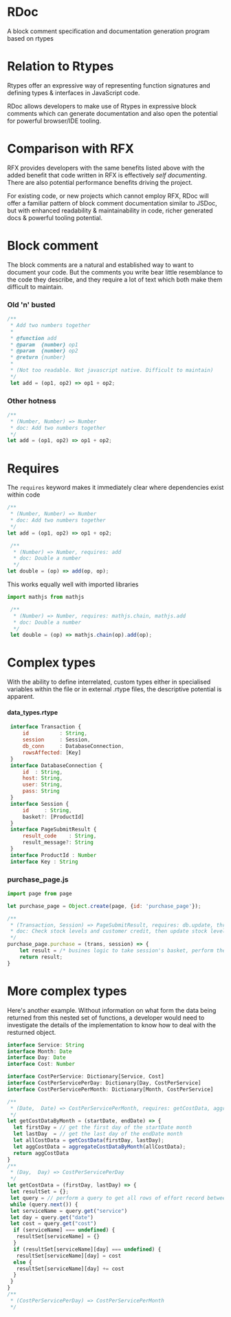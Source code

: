# RDoc
A block comment specification and documentation generation program based on rtypes

# Relation to Rtypes
Rtypes offer an expressive way of representing function signatures and defining types & interfaces in JavaScript code.

RDoc allows developers to make use of Rtypes in expressive block comments which can generate documentation and also open the potential for powerful browser/IDE tooling.

# Comparison with RFX
RFX provides developers with the same benefits listed above with the added benefit that code written in RFX is effectively _self documenting_. There are also potential performance benefits driving the project.

For existing code, or new projects which cannot employ RFX, RDoc will offer a familiar pattern of block comment documentation similar to JSDoc, but with enhanced readability & maintainability in code, richer generated docs & powerful tooling potential.
 
# Block comment
The block comments are a natural and established way to want to document your code. But the comments you write bear little resemblance to the code they describe, and they require a lot of text which both make them difficult to maintain.
### Old 'n' busted
```javascript
/**
 * Add two numbers together
 *
 * @function add
 * @param  {number} op1
 * @param  {number} op2
 * @return {number}
 *
 * (Not too readable. Not javascript native. Difficult to maintain)
 */
 let add = (op1, op2) => op1 + op2;
```
### Other hotness
```javascript
/**
 * (Number, Number) => Number
 * doc: Add two numbers together
 */
let add = (op1, op2) => op1 + op2;
```
# Requires
The `requires` keyword makes it immediately clear where dependencies exist within code
```javascript
/**
 * (Number, Number) => Number
 * doc: Add two numbers together
 */
let add = (op1, op2) => op1 + op2;

 /**
  * (Number) => Number, requires: add
  * doc: Double a number
  */
let double = (op) => add(op, op);
```

This works equally well with imported libraries
```javascript
import mathjs from mathjs

 /**
  * (Number) => Number, requires: mathjs.chain, mathjs.add
  * doc: Double a number
  */
 let double = (op) => mathjs.chain(op).add(op);
```

# Complex types
With the ability to define interrelated, custom types either in specialised variables within the file or in external .rtype files, the descriptive potential is apparent.
#### data_types.rtype
```javascript
 interface Transaction {
     id          : String,
     session     : Session,
     db_conn     : DatabaseConnection,
     rowsAffected: [Key]
 }
 interface DatabaseConnection {
     id  : String,
     host: String,
     user: String,
     pass: String
 }
 interface Session {
     id     : String,
     basket?: [ProductId]
 }
 interface PageSubmitResult {
     result_code    : String,
     result_message?: String
 }
 interface ProductId : Number
 interface Key : String
```
### purchase_page.js
```javascript
import page from page

let purchase_page = Object.create(page, {id: 'purchase_page'});

/**
 * (Transaction, Session) => PageSubmitResult, requires: db.update, throws: NoConnectionError
 * doc: Check stock levels and customer credit, then update stock levels & custom credit
 */
purchase_page.purchase = (trans, session) => {
    let result = /* busines logic to take session's basket, perform the appropriate check's & update's and create result */ 
    return result;
}
```
# More complex types
Here's another example. Without information on what form the data being returned from this nested set of functions, a developer would need to investigate the details of the implementation to know how to deal with the resturned  object.
```javascript
interface Service: String
interface Month: Date
interface Day: Date
interface Cost: Number

interface CostPerService: Dictionary[Service, Cost]
interface CostPerServicePerDay: Dictionary[Day, CostPerService]
interface CostPerServicePerMonth: Dictionary[Month, CostPerService]
```
```javascript
/**
 * (Date,  Date) => CostPerServicePerMonth, requires: getCostData, aggregateCostDataByMonth
 */
let getCostDataByMonth = (startDate, endDate) => {
  let firstDay = // get the first day of the startDate month
  let lastDay  = // get the last day of the endDate month
  let allCostData = getCostData(firstDay, lastDay);
  let aggCostData = aggregateCostDataByMonth(allCostData);
  return aggCostData
}
/**
 * (Day,  Day) => CostPerServicePerDay
 */
let getCostData = (firstDay, lastDay) => {
 let resultSet = {};
 let query = // perform a query to get all rows of effort record between the two dates
 while (query.next()) {
 let serviceName = query.get("service")
 let day = query.get("date")
 let cost = query.get("cost")
  if (serviceName] === undefined) {
   resultSet[serviceName] = {}
  }
  if (resultSet[serviceName][day] === undefined) {
   resultSet[serviceName][day] = cost
  else {
   resultSet[serviceName][day] += cost
  }
 }
}
/**
 * (CostPerServicePerDay) => CostPerServicePerMonth
 */
 
```